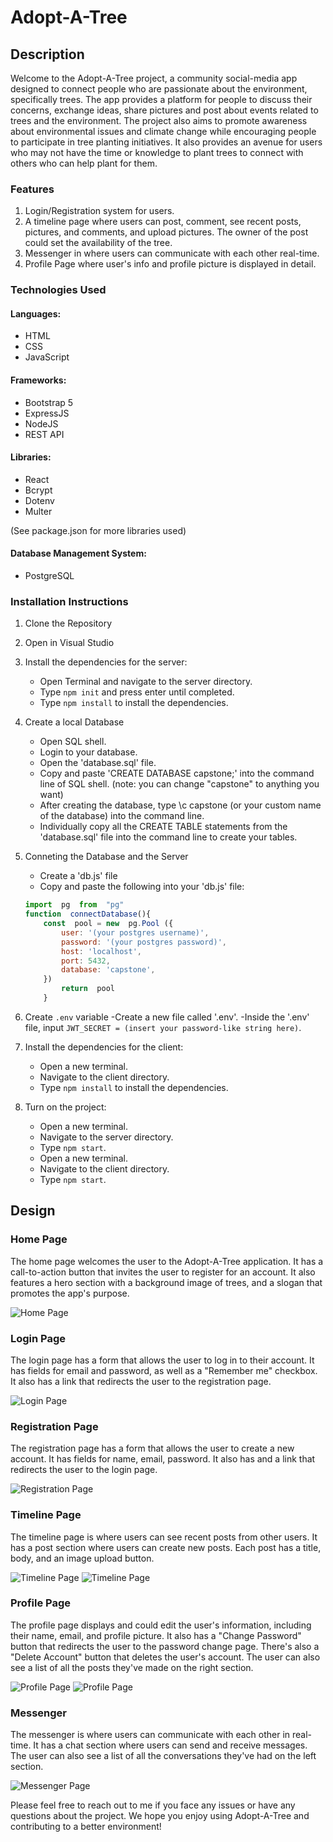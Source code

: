 # Adopt-A-Tree

## Description

Welcome to the Adopt-A-Tree project, a community social-media app designed to connect people who are passionate about the environment, specifically trees. The app provides a platform for people to discuss their concerns, exchange ideas, share pictures and post about events related to trees and the environment. The project also aims to promote awareness about environmental issues and climate change while encouraging people to participate in tree planting initiatives. It also provides an avenue for users who may not have the time or knowledge to plant trees to connect with others who can help plant for them.

### Features

1. Login/Registration system for users.
2. A timeline page where users can post, comment, see recent posts, pictures, and comments, and upload pictures. The owner of the post could set the availability of the tree.
3. Messenger in where users can communicate with each other real-time.
4. Profile Page where user's info and profile picture is displayed in detail.

### Technologies Used
#### Languages:
* HTML
* CSS
* JavaScript

#### Frameworks:
- Bootstrap 5
- ExpressJS
- NodeJS
- REST API

#### Libraries:
- React
- Bcrypt
- Dotenv
- Multer

(See package.json for more libraries used)

#### Database Management System: 
- PostgreSQL

### Installation Instructions

1. Clone the Repository
2. Open in Visual Studio
3. Install the dependencies for the server:
    - Open Terminal and navigate to the server directory.
    - Type `npm init` and press enter until completed.
    - Type `npm install` to install the dependencies.
4. Create a local Database
    - Open SQL shell.
    - Login to your database.
    - Open the 'database.sql' file.
    - Copy and paste 'CREATE DATABASE capstone;' into the command line of SQL shell. (note: you can change "capstone" to anything you want)
    - After creating the database, type \c capstone (or your custom name of the database) into the command line.
    - Individually copy all the CREATE TABLE statements from the 'database.sql' file into the command line to create your tables.

5. Conneting the Database and the Server
    - Create a 'db.js' file
    - Copy and paste the following into your 'db.js' file:
    ```js
    import  pg  from  "pg"
    function  connectDatabase(){
        const  pool = new  pg.Pool ({
            user: '(your postgres username)',
            password: '(your postgres password)',
            host: 'localhost',
            port: 5432,
            database: 'capstone',
        })
            return  pool
        }
    ```

6. Create `.env` variable
    -Create a new file called '.env'.
    -Inside the '.env' file, input `JWT_SECRET = (insert your password-like string here)`.

7. Install the dependencies for the client:
    - Open a new terminal.
    - Navigate to the client directory.
    - Type `npm install` to install the dependencies.

8. Turn on the project:
    - Open a new terminal.
    - Navigate to the server directory.
    - Type `npm start`.
    - Open a new terminal.
    - Navigate to the client directory.
    - Type `npm start`.

## Design

### Home Page
The home page welcomes the user to the Adopt-A-Tree application. It has a call-to-action button that invites the user to register for an account. It also features a hero section with a background image of trees, and a slogan that promotes the app's purpose.

![Home Page](./client/public/HomePage.png)

### Login Page
The login page has a form that allows the user to log in to their account. It has fields for email and password, as well as a "Remember me" checkbox. It also has a link that redirects the user to the registration page.

![Login Page](./client/public/LoginPage.png)

### Registration Page
The registration page has a form that allows the user to create a new account. It has fields for name, email, password. It also has and a link that redirects the user to the login page.

![Registration Page](./client/public/Registration.png)

### Timeline Page
The timeline page is where users can see recent posts from other users. It has a post section where users can create new posts. Each post has a title, body, and an image upload button. 

![Timeline Page](./client/public/PostingSample.png)
![Timeline Page](./client/public/PostsSample.png)

### Profile Page
The profile page displays and could edit the user's information, including their name, email, and profile picture. It also has a "Change Password" button that redirects the user to the password change page. There's also a "Delete Account" button that deletes the user's account. The user can also see a list of all the posts they've made on the right section.

![Profile Page](./client/public/ProfileSample.png)
![Profile Page](./client/public/ProfilePagEdit.png)

### Messenger
The messenger is where users can communicate with each other in real-time. It has a chat section where users can send and receive messages. The user can also see a list of all the conversations they've had on the left section.

![Messenger Page](./client/public/MessengerSample.png)

Please feel free to reach out to me if you face any issues or have any questions about the project. We hope you enjoy using Adopt-A-Tree and contributing to a better environment!